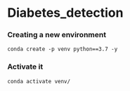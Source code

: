 # Diabetes_detection

### Creating a new environment

```
conda create -p venv python==3.7 -y
```

### Activate it

```
conda activate venv/
```
